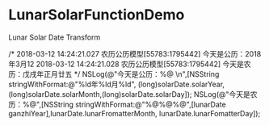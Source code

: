 # LunarSolarFunctionDemo
Lunar Solar  Date Transform

/*
     2018-03-12 14:24:21.027 农历公历模型[55783:1795442] 今天是公历：2018年3月12
     2018-03-12 14:24:21.028 农历公历模型[55783:1795442] 今天是农历：戊戌年正月廿五
     */
    NSLog(@"今天是公历：%@ \n",[NSString stringWithFormat:@"%ld年%ld月%ld", (long)solarDate.solarYear,(long)solarDate.solarMonth,(long)solarDate.solarDay]);
    NSLog(@"今天是农历：%@",[NSString stringWithFormat:@"%@%@%@",[lunarDate ganzhiYear],lunarDate.lunarFromatterMonth, lunarDate.lunarFomatterDay]);
